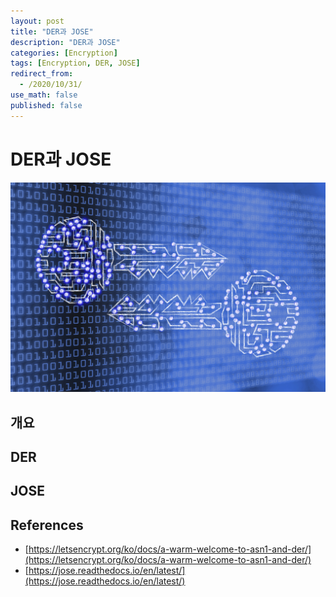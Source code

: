 ```yaml
---
layout: post
title: "DER과 JOSE"
description: "DER과 JOSE"
categories: [Encryption]
tags: [Encryption, DER, JOSE]
redirect_from:
  - /2020/10/31/
use_math: false
published: false
---
```


# DER과 JOSE

<img src="/assets/images/posts/logos/encryption.jpg">

## 개요

## DER

## JOSE

## References

- [https://letsencrypt.org/ko/docs/a-warm-welcome-to-asn1-and-der/](https://letsencrypt.org/ko/docs/a-warm-welcome-to-asn1-and-der/)
- [https://jose.readthedocs.io/en/latest/](https://jose.readthedocs.io/en/latest/)
